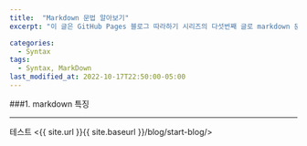 ```yaml
---
title:  "Markdown 문법 알아보기"
excerpt: "이 글은 GitHub Pages 블로그 따라하기 시리즈의 다섯번째 글로 markdown 문법에 대해 살펴볼 것이다.  markdown 문법에 대해 알고 있거나 일단 블로그 세팅 완료를 먼저 하고 싶다면 이 글을 건너뛰어도 된다."

categories:
  - Syntax
tags:
  - Syntax, MarkDown
last_modified_at: 2022-10-17T22:50:00-05:00
---
```

###1. markdown 특징
- - -
테스트
<{{ site.url }}{{ site.baseurl }}/blog/start-blog/>

